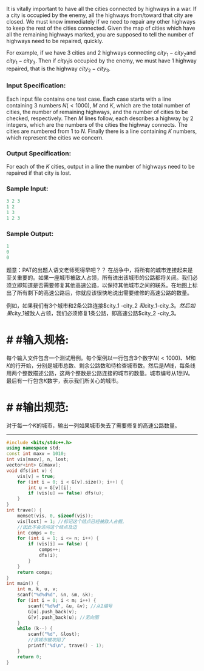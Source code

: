 It is vitally important to have all the cities connected by highways in a war. If a city is occupied by the enemy, all the highways from/toward that city are closed. We must know immediately if we need to repair any other highways to keep the rest of the cities connected. Given the map of cities which have all the remaining highways marked, you are supposed to tell the number of highways need to be repaired, quickly.

For example, if we have 3 cities and 2 highways connecting $city_1​-city_2​$ and $city_1-city_3$. Then if $city_1$​​ is occupied by the enemy, we must have 1 highway repaired, that is the highway $city_2​-city_3$. 
### Input Specification:

Each input file contains one test case. Each case starts with a line containing 3 numbers $N (<1000)$, $M$ and $K$, which are the total number of cities, the number of remaining highways, and the number of cities to be checked, respectively. Then $M$ lines follow, each describes a highway by 2 integers, which are the numbers of the cities the highway connects. The cities are numbered from 1 to $N$. Finally there is a line containing $K$ numbers, which represent the cities we concern.
### Output Specification:

For each of the $K$ cities, output in a line the number of highways need to be repaired if that city is lost.
### Sample Input:

```swift
3 2 3
1 2
1 3
1 2 3
```

### Sample Output:

```swift
1
0
0
```

题意：PAT的出题人语文老师死得早吧？？
在战争中，将所有的城市连接起来是至关重要的。如果一座城市被敌人占领，所有进出该城市的公路都将关闭。我们必须立即知道是否需要修复其他高速公路，以保持其他城市之间的联系。在地图上标出了所有剩下的高速公路后，你就应该很快地说出需要维修的高速公路的数量。


例如，如果我们有3个城市和2条公路连接$city_1 -city_2 $和$city_1-city_3$。然后如果$city_1被敌人占领，我们必须修复1条公路，即高速公路$city_2 -city_3。

# # #输入规格:


每个输入文件包含一个测试用例。每个案例以一行包含3个数字$N(<1000)$、$M$和$K$的行开始，分别是城市总数、剩余公路数和待检查城市数。然后是$M$线，每条线用两个整数描述公路，这两个整数是公路连接的城市的数量。城市编号从1到$N$。最后有一行包含$K$数字，表示我们所关心的城市。

# # #输出规范:


对于每一个$K$的城市，输出一列如果城市失去了需要修复的高速公路数量。

---
```cpp
#include <bits/stdc++.h>
using namespace std;
const int maxv = 1010;
int vis[maxv], n, lost;
vector<int> G[maxv];
void dfs(int v) {
	vis[v] = true;
	for (int i = 0; i < G[v].size(); i++) {
		int u = G[v][i];
		if (vis[u] == false) dfs(u);
	}
}
int trave() {
	memset(vis, 0, sizeof(vis));
	vis[lost] = 1; //标记这个结点已经被敌人占据, 
	//因此不会访问这个结点及边 
	int comps = 0;
	for (int i = 1; i <= n; i++) {
		if (vis[i] == false) {
			comps++;
			dfs(i);
		}
	}
	return comps;
}
int main() {
	int m, k, u, v;
	scanf("%d%d%d", &n, &m, &k); 
	for (int i = 0; i < m; i++) {
		scanf("%d%d", &u, &v); //从1编号  
		G[u].push_back(v);
		G[v].push_back(u); //无向图 
	}
	while (k--) {
		scanf("%d", &lost);
		//该城市被攻陷了
		printf("%d\n", trave() - 1);  
	}
	return 0;
}
```
